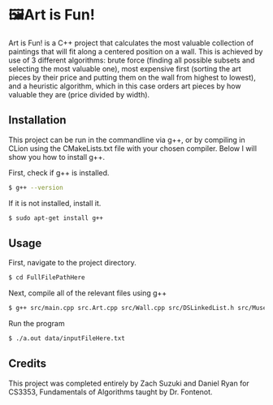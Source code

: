 # 🖼Art is Fun!

Art is Fun! is a C++ project that calculates the most valuable collection of paintings that will fit along a centered position on a wall. This is achieved by use of 3 different algorithms: brute force (finding all possible subsets and selecting the most valuable one), most expensive first (sorting the art pieces by their price and putting them on the wall from highest to lowest), and a heuristic algorithm, which in this case orders art pieces by how valuable they are (price divided by width).

## Installation

This project can be run in the commandline via g++, or by compiling in CLion using the CMakeLists.txt file with your chosen compiler. Below I will show you how to install g++. 

First, check if g++ is installed. 
```bash
$ g++ --version
```
If it is not installed, install it. 
```bash
$ sudo apt-get install g++
```

## Usage

First, navigate to the project directory.
```bash
$ cd FullFilePathHere
```
Next, compile all of the relevant files using g++
```bash
$ g++ src/main.cpp src.Art.cpp src/Wall.cpp src/DSLinkedList.h src/Museum.cpp src.Algorithm.cpp
```
Run the program
```bash
$ ./a.out data/inputFileHere.txt
```

## Credits
This project was completed entirely by Zach Suzuki and Daniel Ryan for CS3353, Fundamentals of Algorithms taught by Dr. Fontenot.
